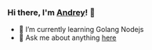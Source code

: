 ### Hi there, I'm [Andrey](https://www.linkedin.com/in/andsholinka/)! 👋

- 🌱 I’m currently learning Golang Nodejs
- 💬 Ask me about anything [here](https://github.com/andsholinka/andsholinka/issues)
